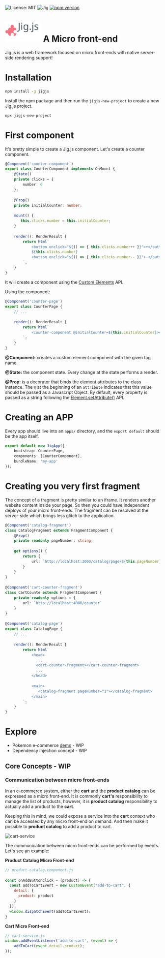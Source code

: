 ![License: MIT](https://img.shields.io/badge/License-MIT-blue.svg) ![Jig](https://github.com/carlosmaniero/jigjs/workflows/Jig/badge.svg) [![npm version](https://badge.fury.io/js/jigjs.svg)](https://badge.fury.io/js/jigjs)

# ![Jig Logo](jig/ghassets/logo.svg) A Micro front-end 

Jig.js is a web framework focused on micro front-ends with native server-side rendering support!

# Installation

```bash
npm install -g jigjs 
```

Install the npm package and then run the `jigjs-new-project` to create a new Jig.js project.

```bash
npx jigjs-new-project
``` 

# First component

It's pretty simple to create a Jig.js component. 
Let's create a counter component.

```typescript
@Component('counter-component')
export class CounterComponent implements OnMount {
    @State()
    private clicks = {
        number: 0
    };

    @Prop()
    private initialCounter: number;

    mount() {
       this.clicks.number = this.initialCounter; 
    }

    render(): RenderResult {
        return html`
            <button onclick="${() => { this.clicks.number++ }}">+</button>
            ${this.clicks.number}
            <button onclick="${() => { this.clicks.number-- }}">-</button>
        `;
    }
}
```

It will create a component using the
 [Custom Elements](https://developer.mozilla.org/en-US/docs/Web/Web_Components/Using_custom_elements) API.
 
Using the component: 

```typescript
@Component('counter-page')
export class CounterPage {
    // ...

    render(): RenderResult {
        return html`
            <counter-component @initialCounter=${this.initialCounter}></counter-component>
        `;
    }
}
```

**@Component:** creates a custom element component with the given tag name.

**@State:** the component state. Every change at the state performs a render.

**@Prop:** is a decorator that binds the element attributes to the class instance. The `@` at the beginning of an `attribute` indicates that this
value should be passed as a Javascript Object. By default, every property is passed as a string following the 
[Element.setAttribute()](https://developer.mozilla.org/en-US/docs/Web/API/Element/setAttribute) API. 

# Creating an APP

Every app should live into an `apps/` directory, and the `export default` should be the app itself.

```typescript
export default new JigApp({
    bootstrap: CounterPage,
    components: [CounterComponent],
    bundleName: 'my-app'
});
```

# Creating you very first fragment

The concept of a fragment is pretty similar to an iframe. It renders another website content inside your page. So then you could have independent deploys of your micro front-ends. The fragment can be 
resolved at the server-side which brings less glitch to the application.


```typescript
@Component('catalog-fragment')
class CatalogFragment extends FragmentComponent {
    @Prop()
    private readonly pageNumber: string;

    get options() {
        return {
            url: `http://localhost:3000/catalog/page/${this.pageNumber}`
        }
    }
}

@Component('cart-counter-fragment')
class CartCounte extends FragmentComponent {
    private readonly options = {
        url: `http://localhost:4000/counter`
    }
}

@Component('catalog-page')
export class CatalogPage {
    // ...

    render(): RenderResult {
        return html`
            <head>
              ...
              <cart-counter-fragment></cart-counter-fragment>
              ...
            </head>
  
            <main>
               <catalog-fragment pageNumber="1"></catalog-fragment>
            </main>
        `;
    }
}
``` 

# Explore

- Pokemon e-commerce [demo](./demo/pokeshop) - WIP
- Dependency injection concept - WIP

## Core Concepts - WIP
### Communication between micro front-ends
In an e-commerce system, either the **cart** and the **product catalog** can be expressed as a micro front-end. It is commonly **cart's** responsibility to manage the list of products, however, it is **product catalog** responsibility to actually add a product to the **cart**.

Keeping this in mind, we could expose a service into the **cart** context who can be accessed by any micro front-end on demand. And then make it possible to **product catalog** to add a product to cart.

![cart-service](https://user-images.githubusercontent.com/2002011/82006024-3edc0700-963d-11ea-998f-5c4458ec6412.png)

The communication between micro front-ends can be performed by events. Let's see an example:

**Product Catalog Micro Front-end**
```js
// product-catalog.component.js

const onAddButtonClick = (product) => {
  const addToCartEvent = new CustomEvent("add-to-cart", {
    detail: {
      product: product
    }
  });
  window.dispatchEvent(addToCartEvent);
}
```
**Cart Micro Front-end**
```js
// cart-service.js
window.addEventListener('add-to-cart', (event) => {
    addToCart(event.detail.product);
});
```
